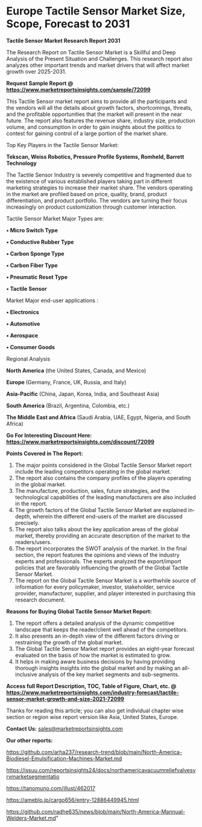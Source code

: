  # Europe Tactile Sensor Market Size, Scope, Forecast to 2031

<strong>Tactile Sensor Market Research Report 2031</strong>

The Research Report on Tactile Sensor Market is a Skillful and Deep Analysis of the Present Situation and Challenges. This research report also analyzes other important trends and market drivers that will affect market growth over 2025-2031.

<strong>Request Sample Report @ <a href=https://www.marketreportsinsights.com/sample/72099>https://www.marketreportsinsights.com/sample/72099</a></strong>

This Tactile Sensor market report aims to provide all the participants and the vendors will all the details about growth factors, shortcomings, threats, and the profitable opportunities that the market will present in the near future. The report also features the revenue share, industry size, production volume, and consumption in order to gain insights about the politics to contest for gaining control of a large portion of the market share.

Top Key Players in the Tactile Sensor Market:

<strong>Tekscan, Weiss Robotics, Pressure Profile Systems, Romheld, Barrett Technology</strong>

The Tactile Sensor Industry is severely competitive and fragmented due to the existence of various established players taking part in different marketing strategies to increase their market share. The vendors operating in the market are profiled based on price, quality, brand, product differentiation, and product portfolio. The vendors are turning their focus increasingly on product customization through customer interaction.

Tactile Sensor Market Major Types are:

<strong>• Micro Switch Type

• Conductive Rubber Type

• Carbon Sponge Type

• Carbon Fiber Type

• Pneumatic Reset Type

• Tactile Sensor</strong>

Market Major end-user applications :

<strong>• Electronics

• Automotive

• Aerospace

• Consumer Goods</strong>

Regional Analysis

</u><strong><b>North America</b></strong> (the United States, Canada, and Mexico)

<strong><b>Europe </b></strong>(Germany, France, UK, Russia, and Italy)

<strong><b>Asia-Pacific</b></strong> (China, Japan, Korea, India, and Southeast Asia)

<strong><b>South America</b></strong> (Brazil, Argentina, Colombia, etc.)

<strong><b>The Middle East and Africa</b></strong> (Saudi Arabia, UAE, Egypt, Nigeria, and South Africa)

<strong>Go For Interesting Discount Here: <a href=https://www.marketreportsinsights.com/discount/72099>https://www.marketreportsinsights.com/discount/72099</a></strong>

<strong>Points Covered in The Report:</strong>
<ol>
  <li>The major points considered in the Global Tactile Sensor Market report include the leading competitors operating in the global market.</li>
  <li>The report also contains the company profiles of the players operating in the global market.</li>
  <li>The manufacture, production, sales, future strategies, and the technological capabilities of the leading manufacturers are also included in the report.</li>
  <li>The growth factors of the Global Tactile Sensor Market are explained in-depth, wherein the different end-users of the market are discussed precisely.</li>
  <li>The report also talks about the key application areas of the global market, thereby providing an accurate description of the market to the readers/users.</li>
  <li>The report incorporates the SWOT analysis of the market. In the final section, the report features the opinions and views of the industry experts and professionals. The experts analyzed the export/import policies that are favorably influencing the growth of the Global Tactile Sensor Market.</li>
  <li>The report on the Global Tactile Sensor Market is a worthwhile source of information for every policymaker, investor, stakeholder, service provider, manufacturer, supplier, and player interested in purchasing this research document.</li>
</ol>
<strong>Reasons for Buying Global Tactile Sensor Market Report:</strong>

<ol>
  <li>The report offers a detailed analysis of the dynamic competitive landscape that keeps the reader/client well ahead of the competitors.</li>
  <li>It also presents an in-depth view of the different factors driving or restraining the growth of the global market.</li>
  <li>The Global Tactile Sensor Market report provides an eight-year forecast evaluated on the basis of how the market is estimated to grow.</li>
  <li>It helps in making aware business decisions by having providing thorough insights insights into the global market and by making an all-inclusive analysis of the key market segments and sub-segments.</li>
</ol>
<strong>Access full Report Description, TOC, Table of Figure, Chart, etc. @ <a href=https://www.marketreportsinsights.com/industry-forecast/tactile-sensor-market-growth-and-size-2021-72099>https://www.marketreportsinsights.com/industry-forecast/tactile-sensor-market-growth-and-size-2021-72099</a></strong>


Thanks for reading this article; you can also get individual chapter wise section or region wise report version like Asia, United States, Europe.

<strong>Contact Us:</strong>
sales@marketreportsinsights.com

<strong>Our other reports:</strong>

<a href=https://github.com/arha237/research-trend/blob/main/North-America-Biodiesel-Emulsification-Machines-Market.md>https://github.com/arha237/research-trend/blob/main/North-America-Biodiesel-Emulsification-Machines-Market.md</a>

<a href=https://issuu.com/reportsinsights24/docs/northamericavacuumreliefvalvesvrvmarketsegmentatio>https://issuu.com/reportsinsights24/docs/northamericavacuumreliefvalvesvrvmarketsegmentatio</a>

<a href=https://tanomuno.com/illust/462017>https://tanomuno.com/illust/462017</a>

<a href=https://ameblo.jp/cargo656/entry-12886449945.html>https://ameblo.jp/cargo656/entry-12886449945.html</a>

<a href=https://github.com/radhe635/news/blob/main/North-America-Mannual-Welders-Market.md>https://github.com/radhe635/news/blob/main/North-America-Mannual-Welders-Market.md</a>"
